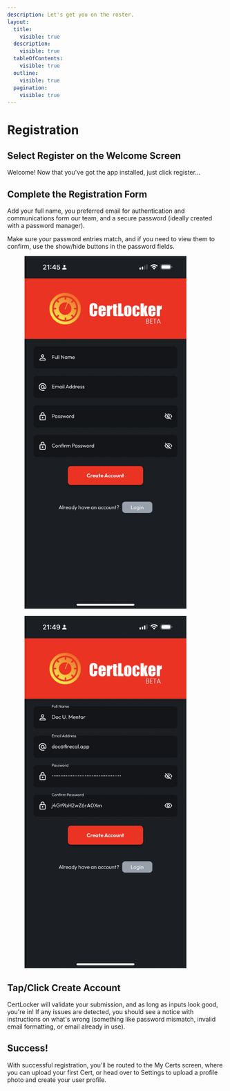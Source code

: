 ```yaml
---
description: Let's get you on the roster.
layout:
  title:
    visible: true
  description:
    visible: true
  tableOfContents:
    visible: true
  outline:
    visible: true
  pagination:
    visible: true
---
```


# Registration

## Select Register on the Welcome Screen

Welcome! Now that you've got the app installed, just click register...

## Complete the Registration Form

Add your full name, you preferred email for authentication and communications form our team, and a secure password (ideally created with a password manager).

Make sure your password entries match, and if you need to view them to confirm, use the show/hide buttons in the password fields.

<div>

<figure><img src="../.gitbook/assets/blank-reg.png" alt="" width="375"><figcaption></figcaption></figure>

 

<figure><img src="../.gitbook/assets/show-pw-reg.png" alt="" width="375"><figcaption></figcaption></figure>

</div>

## Tap/Click Create Account

CertLocker will validate your submission, and as long as inputs look good, you're in! If any issues are detected, you should see a notice with instructions on what's wrong (something like password mismatch, invalid email formatting, or email already in use).

## Success!

With successful registration, you'll be routed to the My Certs screen, where you can upload your first Cert, or head over to Settings to upload a profile photo and create your user profile.
